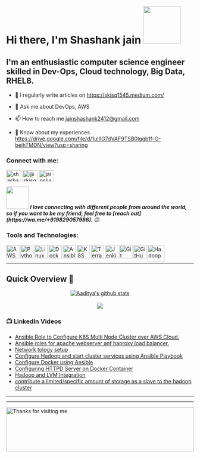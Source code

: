 # Hi there, I'm Shashank jain <img src="https://raw.githubusercontent.com/nixin72/nixin72/master/wave.gif" width="100">

 ## I'm an enthusiastic computer science engineer skilled in Dev-Ops, Cloud technology, Big Data, RHEL8.

 - 📝 I regularly write articles on https://skjsq1545.medium.com/

 - 💬 Ask me about DevOps, AWS

 - 📫 How to reach me jainshashank2412@gmail.com

 - 📄 Know about my experiences https://drive.google.com/file/d/1uIIlG7dVAF9TSB0lggb1f-O-bejhTMDN/view?usp=sharing

 ### Connect with me:
<p align="left">
<a href="https://linkedin.com/in/shashank-jain24" target="blank"><img align="center" src="https://raw.githubusercontent.com/rahuldkjain/github-profile-readme-generator/master/src/images/icons/Social/linked-in-alt.svg" alt="shashank-jain24" height="30" width="40" /></a>
<a href="https://medium.com/@skjsq1545" target="blank"><img align="center" src="https://raw.githubusercontent.com/rahuldkjain/github-profile-readme-generator/master/src/images/icons/Social/medium.svg" alt="@skjsq1545" height="30" width="40" /></a>
<a href="https://www.hackerrank.com/jainshashank2412" target="blank"><img align="center" src="https://raw.githubusercontent.com/rahuldkjain/github-profile-readme-generator/master/src/images/icons/Social/hackerrank.svg" alt="jainshashank2412" height="30" width="40" /></a>
</p>
 <img src="https://media.giphy.com/media/LnQjpWaON8nhr21vNW/giphy.gif" width="60"> <em><b>I love connecting with different people from around the world, so if you want to be my friend, feel free to [reach out](https://wa.me/+919829057986). </b> 😊 </em>

 <br />

 ### Tools and Technologies:

 [<img align="left" alt="AWS" width="35px" src="https://cdn.jsdelivr.net/npm/simple-icons@3.13.0/icons/amazonaws.svg" />][aws]
 [<img align="left" alt="Python" width="35px" src="https://cdn.jsdelivr.net/npm/simple-icons@3.13.0/icons/python.svg" />][python]
 [<img align="left" alt="Linux" width="35px" src="https://cdn.jsdelivr.net/npm/simple-icons@3.13.0/icons/linux.svg" />][linux]
 [<img align="left" alt="Docker" width="35px" src="https://cdn.jsdelivr.net/npm/simple-icons@3.13.0/icons/docker.svg" />][docker]
 [<img align="left" alt="Ansible" width="35px" src="https://cdn.jsdelivr.net/npm/simple-icons@3.13.0/icons/ansible.svg" />][ansible]
 [<img align="left" alt="K8S" width="35px" src="https://cdn.jsdelivr.net/npm/simple-icons@3.13.0/icons/kubernetes.svg" />][k8s]
 [<img align="left" alt="Terraform" width="35px" src="https://cdn.jsdelivr.net/npm/simple-icons@3.13.0/icons/terraform.svg" />][terraform]
 [<img align="left" alt="Jenkins" width="35px" src="https://cdn.jsdelivr.net/npm/simple-icons@3.13.0/icons/jenkins.svg" />][jenkins]
 [<img align="left" alt="Git" width="35px" src="https://cdn.jsdelivr.net/npm/simple-icons@3.13.0/icons/git.svg" />][git]
 [<img align="left" alt="GitHub" width="35px" src="https://cdn.jsdelivr.net/npm/simple-icons@3.13.0/icons/github.svg" />][github]
 [<img align="left" alt="Hadoop" width="45px" src="https://cdn.freebiesupply.com/logos/large/2x/hadoop-logo-black-and-white.png" />][hadoop]

 <br />
 <br />

---
<!--Github Progess bar-->

## Quick Overview 📝
<div align="center">    
<a href="https://github.com/hackcoderr/github-readme-stats">
  <img align="center" src="https://github-readme-stats.anuraghazra1.vercel.app/api?username=aaditya2801&show_icons=true&include_all_commits=true&theme=radical" alt="Aaditya's github stats" />
</a>
<br>
<br>
<a href="https://github.com/hackcoderr/github-readme-stats">
 
  <img align="center" src="https://github-readme-stats.anuraghazra1.vercel.app/api/top-langs/?username=aaditya2801&layout=compact&theme=radical" />
</a>
</div>



<!--footer-->


### 📺 LinkedIn Videos

<!-- LinkedIn:START -->
- [Ansible Role to Configure K8S Multi Node Cluster over AWS Cloud.](https://www.linkedin.com/posts/shashank-jain24_hello-connections-here-is-another-activity-6837360893299372032-hBqb)
- [Ansible roles for apache webserver anf haproxy load balancer.](https://www.linkedin.com/posts/shashank-jain24_righteducation-rightmentor-rightarth-activity-6782929574675197952-Yv7F)
- [Network tology setup ](https://www.linkedin.com/posts/shashank-jain24_righteducation-rightmentor-arthbylw-activity-6782009407799648256-R13b)
- [Configure Hadoop and start cluster services using Ansible Playbook](https://www.linkedin.com/posts/shashank-jain24_vimaldaga-righteducation-educationredefine-activity-6758355650977292288-vPN9)
- [Configure Docker using Ansible](https://www.linkedin.com/posts/aaditya-tiwari_python-vimaldaga-righteducation-activity-6737245470059560960-vyf4)
- [Configuring HTTPD Server on Docker Container](https://www.linkedin.com/posts/shashank-jain24_righteducation-rightmentor-arthbylw-activity-6737008827289403394-KOy1)
- [Hadoop and LVM Integration](https://www.linkedin.com/posts/shashank-jain24_righteducation-worldrecordholder-arthbylw-activity-6734521017273790464-TSsq)
- [contribute a limited/specific amount of storage as a slave to the hadoop cluster](https://www.linkedin.com/posts/shashank-jain24_arthbylw-arth2020-linuxworld-activity-6734511755508146176-Uz7M)
<!-- LinkedIn:END -->
---


---
<img height="120" alt="Thanks for visiting me" width="100%" src="https://raw.githubusercontent.com/BrunnerLivio/brunnerlivio/master/images/marquee.svg" />

[instagram]: https://www.instagram.com/addy_the_maddy/
[linkedin]: https://www.linkedin.com/in/aaditya-tiwari-812a39183/
[aws]: https://aws.amazon.com/
[python]: https://www.python.org/
[linux]: https://www.linux.org/
[docker]: https://www.docker.com/
[ansible]: https://www.ansible.com/
[k8s]: https://kubernetes.io/
[terraform]: https://www.terraform.io/
[jenkins]: https://www.jenkins.io/
[git]: https://git-scm.com/ 
[github]: https://github.com/
[hadoop]: https://hadoop.apache.org/
